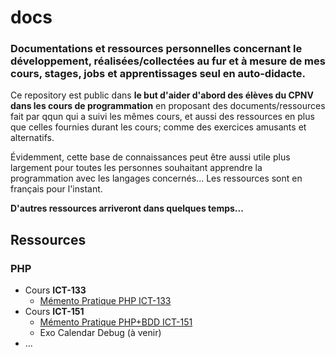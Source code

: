 # docs
###  Documentations et ressources personnelles concernant le développement, réalisées/collectées au fur et à mesure de mes cours, stages, jobs et apprentissages seul en auto-didacte.

Ce repository est public dans **le but d'aider d'abord des élèves du CPNV dans les cours de programmation** en proposant des documents/ressources fait par qqun qui a suivi les mêmes cours, et aussi des ressources en plus que celles fournies durant les cours; comme des exercices amusants et alternatifs. 

Évidemment, cette base de connaissances peut être aussi utile plus largement pour toutes les personnes souhaitant apprendre la programmation avec les langages concernés... Les ressources sont en français pour l'instant.

**D'autres ressources arriveront dans quelques temps...**

## Ressources
### PHP
- Cours **ICT-133**
    - [Mémento Pratique PHP ICT-133](php/Memento_Pratique_PHP_ICT-133.md)
- Cours **ICT-151**
    - [Mémento Pratique PHP+BDD ICT-151](php/Memento_Pratique_PHP_BDD_ICT-151.md)
    - Exo Calendar Debug (à venir)
- ...
